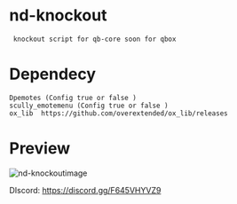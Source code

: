 # nd-knockout
     knockout script for qb-core soon for qbox


# Dependecy
    Dpemotes (Config true or false )
    scully_emotemenu (Config true or false )
    ox_lib  https://github.com/overextended/ox_lib/releases
   
    
    
 # Preview
    
![nd-knockoutimage](https://i.imgur.com/BCMgi6A.png)




DIscord: https://discord.gg/F645VHYVZ9
